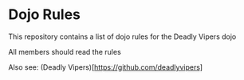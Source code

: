 Dojo Rules
==========

This repository contains a list of dojo rules for the Deadly Vipers dojo

All members should read the rules

Also see: (Deadly Vipers)[https://github.com/deadlyvipers]
